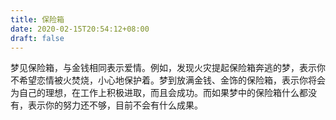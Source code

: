 ```yaml
---
title: 保险箱
date: 2020-02-15T20:54:12+08:00
draft: false
---
```


梦见保险箱，与金钱相同表示爱情。例如，发现火灾提起保险箱奔逃的梦，表示你不希望恋情被火焚烧，小心地保护着。梦到放满金钱、金饰的保险箱，表示你将会为自己的理想，在工作上积极进取，而且会成功。而如果梦中的保险箱什么都没有，表示你的努力还不够，目前不会有什么成果。